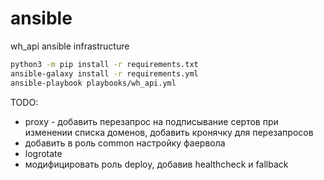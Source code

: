 # ansible
wh_api ansible infrastructure

```sh
python3 -m pip install -r requirements.txt
ansible-galaxy install -r requirements.yml
ansible-playbook playbooks/wh_api.yml
```

TODO:
- proxy - добавить перезапрос на подписывание сертов при изменении списка доменов, добавить кронячку для перезапросов
- добавить в  роль common настройку фаервола
- logrotate
- модифицировать роль deploy, добавив healthcheck и fallback
